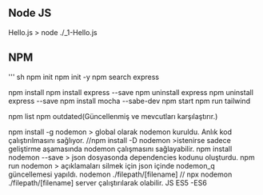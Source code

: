 ## Node JS
Hello.js > node ./_1-Hello.js

## NPM
''' sh
npm init
npm init -y
npm search express

npm install
npm install express --save
npm uninstall express
npm uninstall express --save
npm install mocha --sabe-dev
npm start
npm run tailwind

npm list
npm outdated(Güncellenmiş ve mevcutları karşılaştırır.)

npm install -g nodemon  > global olarak nodemon kuruldu. Anlık kod çalıştırılmasını sağlıyor.
//npm install -D nodemon >istenirse sadece geliştirme aşamasında nodemon çalışmasını sağlayabilir.
npm install nodemon --save  > json dosyasonda dependencies kodunu oluşturdu.
npm run nodemon > açıklamaları silmek için json içinde nodemon_q güncellemesi yapıldı.
nodemon ./filepath/[filename]
// npx nodemon ./filepath/[filename] server çalıştırılarak olabilir.
JS ES5 -ES6